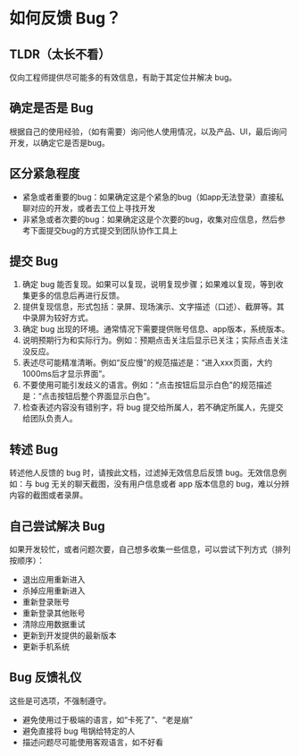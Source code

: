 # 如何反馈 Bug？

## TLDR（太长不看）

仅向工程师提供尽可能多的有效信息，有助于其定位并解决 bug。

## 确定是否是 Bug

根据自己的使用经验，（如有需要）询问他人使用情况，以及产品、UI，最后询问开发，以确定它是否是bug。

## 区分紧急程度

- 紧急或者重要的bug：如果确定这是个紧急的bug（如app无法登录）直接私聊对应的开发，或者去工位上寻找开发
- 非紧急或者次要的bug：如果确定这是个次要的bug，收集对应信息，然后参考下面提交bug的方式提交到团队协作工具上

## 提交 Bug

1. 确定 bug 能否复现。如果可以复现，说明复现步骤；如果难以复现，等到收集更多的信息后再进行反馈。
2. 提供复现信息，形式包括：录屏、现场演示、文字描述（口述）、截屏等。其中录屏为较好方式。
3. 确定 bug 出现的环境。通常情况下需要提供账号信息、app版本，系统版本。
4. 说明预期行为和实际行为。例如：预期点击关注后显示已关注；实际点击关注没反应。
5. 表述尽可能精准清晰。例如“反应慢”的规范描述是：“进入xxx页面，大约1000ms后才显示界面”。
6. 不要使用可能引发歧义的语言。例如：“点击按钮后显示白色”的规范描述是：“点击按钮后整个界面显示白色”。
7. 检查表述内容没有错别字，将 bug 提交给所属人，若不确定所属人，先提交给团队负责人。

## 转述 Bug

转述他人反馈的 bug 时，请按此文档，过滤掉无效信息后反馈 bug。无效信息例如：与 bug 无关的聊天截图，没有用户信息或者 app 版本信息的 bug，难以分辨内容的截图或者录屏。

## 自己尝试解决 Bug

如果开发较忙，或者问题次要，自己想多收集一些信息，可以尝试下列方式（排列按顺序）：

- 退出应用重新进入
- 杀掉应用重新进入
- 重新登录账号
- 重新登录其他账号
- 清除应用数据重试
- 更新到开发提供的最新版本
- 更新手机系统

## Bug 反馈礼仪

这些是可选项，不强制遵守。

- 避免使用过于极端的语言，如“卡死了”、“老是崩”
- 避免直接将 bug 甩锅给特定的人
- 描述问题尽可能使用客观语言，如不好看

